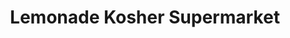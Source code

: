 ---
title: "Lemonade Kosher Supermarket"
url: /liberty/lemonade-kosher-supermarket/
shop: Supermarkt
---